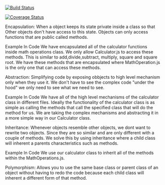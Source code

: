 [![Build Status](https://travis-ci.com/Gabe397/StatsCalculator.svg?branch=master)](https://travis-ci.com/Gabe397/StatsCalculator)

[![Coverage Status](https://coveralls.io/repos/github/Gabe397/StatsCalculator/badge.svg?branch=master)](https://coveralls.io/github/Gabe397/StatsCalculator?branch=master)

Encapsulation: When a object keeps its state private inside a class so that Other objects don't have access to this state. Objects can only access functions that are public called methods.

Example In Code
    We have encapsulated all of the calculator functions inside math operations class. We only allow Calculator.js to access
    these methods. This is similar to add,divide,subtract, multiply, square and square root. We have these methods that are encapsulated where
    MathOperation.js is the only one that can access these methods.
    
Abstraction: Simplifying code by exposing obbjects to high level mechanism only when they use it. We don't have to see the
complex code "under the hood" we only need to see what we need to see.

Example In Code
    We have all of the high level mechanisms of the calculator class in different files. Ideally the functionality of the calculator class
    is as simple as calling the methods that call the specified class that will do the method for us. We are taking the complex mechanisms
    and abstracting it in a more simple way in our Calculator class.

Inheritance: Whenever objects resemble other objects, we dont want to rewrite two objects. Since they are so similar and are only different
with a couple of methods. We solve this by using inheritance where a child class will inherent a parents characteristics such as methods.

Example In Code
    We use our calculator class to inherit all of the methods within the MathOperations.js.

Polymorphism: Allows you to use the same base class or parent class of an object without having to redo the code because each child class 
will inherent a different form of that method.

    
  